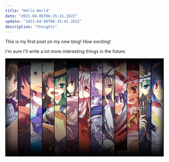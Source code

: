 ```yaml
---
title: "Hello World"
date: "2021-04-06T06:35:41.282Z"
update: "2021-04-06T06:35:41.282Z"
description: "thoughts"
---
```


This is my first post on my new blog! How exciting!

I'm sure I'll write a lot more interesting things in the future.

![touhou](./touhou.png)
